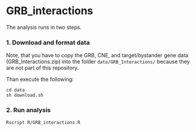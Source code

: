 # GRB_interactions

The analysis runs in two steps.

### 1. Download and format data 

Note, that you have to copy the GRB, CNE, and
target/bystander gene data (GRB_Interactions.zip) into the folder
`data/GRB_Interactions/` because they are not part of this repository.

Than execute the following:
``` 
cd data 
sh download.sh 
```


### 2. Run analysis 

``` 
Rscript R/GRB_interactions.R 
```